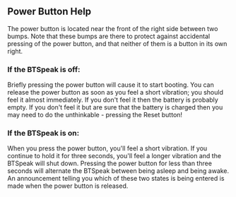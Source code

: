 ## Power Button Help

The power button is located near the front of the right side between two bumps.
Note that these bumps are there to protect against accidental pressing of the power button,
and that neither of them is a button in its own right.

### If the BTSpeak is off:

Briefly pressing the power button will cause it to start booting.
You can release the power button as soon as you feel a short vibration;
you should feel it almost immediately.
If you don't feel it then the battery is probably empty.
If you don't feel it but are sure that the battery is charged
then you may need to do the unthinkable - pressing the Reset button!

### If the BTSpeak is on:

When you press the power button, you'll feel a short vibration.
If you continue to hold it for three seconds,
you'll feel a longer vibration and the BTSpeak will shut down.
Pressing the power button for less than three seconds will
alternate the BTSpeak between being asleep and being awake.
An announcement telling you which of these two states is being entered
is made when the power button is released.

